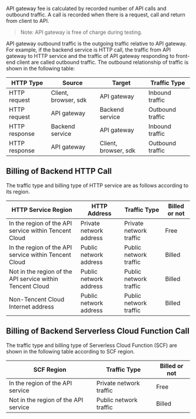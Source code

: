API gateway fee is calculated by recorded number of API calls and outbound traffic. A call is recorded when there is a request, call and return from client to API.
> Note: API gateway is free of charge during testing.

API gateway outbound traffic is the outgoing traffic relative to API gateway. For example, if the backend service is HTTP call, the traffic from API gateway to HTTP service and the traffic of API gateway responding to front-end client are called outbound traffic. The outbound relationship of traffic is shown in the following table:

| HTTP Type | Source | Target | Traffic Type |
| --- | --- | --- | --- |
| HTTP request | Client, browser, sdk | API gateway | Inbound traffic | 
| HTTP request | API gateway | Backend service | Outbound traffic | 
| HTTP response | Backend service | API gateway | Inbound traffic | 
| HTTP response | API gateway | Client, browser, sdk | Outbound traffic | 


## Billing of Backend HTTP Call

The traffic type and billing type of HTTP service are as follows according to its region.

| HTTP Service Region | HTTP Address | Traffic Type | Billed or not |
| ---          |   ---     | ---   | ---   |
| In the region of the API service within Tencent Cloud | Private network address | Private network traffic | Free | 
| In the region of the API service within Tencent Cloud | Public network address | Public network traffic | Billed | 
| Not in the region of the API service within Tencent Cloud | Public network address | Public network traffic | Billed | 
| Non-Tencent Cloud Internet address | Public network address | Public network traffic | Billed | 

## Billing of Backend Serverless Cloud Function Call

The traffic type and billing type of Serverless Cloud Function (SCF) are shown in the following table according to SCF region.

| SCF Region | Traffic Type | Billed or not |
| ---          |   ---     | ---      |
| In the region of the API service | Private network traffic | Free | 
| Not in the region of the API service | Public network traffic | Billed | 

